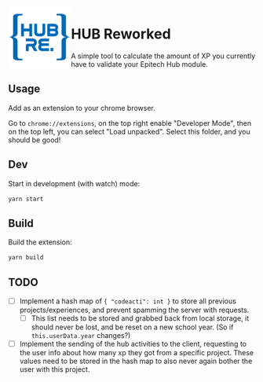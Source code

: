 <img src="assets/icon128.png" alt="icon" width="128" align="left" />
<h1>HUB Reworked</h1>

A simple tool to calculate the amount of XP you currently have to validate your Epitech Hub module.

## Usage

Add as an extension to your chrome browser.

Go to `chrome://extensions`, on the top right enable "Developer Mode", then on the top left, you can select "Load unpacked". Select this folder, and you should be good!

## Dev

Start in development (with watch) mode:

```bash
yarn start
```

## Build

Build the extension:

```bash
yarn build
```

## TODO

- [ ] Implement a hash map of `{ "codeacti": int }` to store all previous projects/experiences, and prevent spamming the server with requests.
  - [ ] This list needs to be stored and grabbed back from local storage, it should never be lost, and be reset on a new school year. (So if `this.userData.year` changes?)
- [ ] Implement the sending of the hub activities to the client, requesting to the user info about how many xp they got from a specific project. These values need to be stored in the hash map to also never again bother the user with this project.
